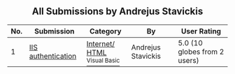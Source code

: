 ﻿<div align="center">

## All Submissions by Andrejus Stavickis

</div>

No.  | Submission | Category | By   | User Rating
---- | ---------- | -------- | ---- | -----------
1 | [IIS authentication<br />](https://github.com/Planet-Source-Code/andrejus-stavickis-iis-authentication__1-26728) | [Internet/ HTML<br /><sup>Visual Basic</sup>](../ByCategory/internet-html__1-34.md) | Andrejus Stavickis | 5.0 (10 globes from 2 users)
